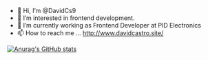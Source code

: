 - 👋 Hi, I’m @DavidCs9
- 👀 I’m interested in frontend development.
- 🌱 I’m currently working as Frontend Developer at PID Electronics
- 📫 How to reach me ... http://www.davidcastro.site/
  
[![Anurag's GitHub stats](https://github-readme-stats.vercel.app/api?username=DavidCs9&show_icons=true&theme=radical&rank_icon=github)](https://github.com/anuraghazra/github-readme-stats)

<!---
DavidCs9/DavidCs9 is a ✨ special ✨ repository because its `README.md` (this file) appears on your GitHub profile.
You can click the Preview link to take a look at your changes.
--->
